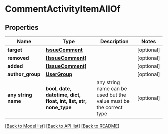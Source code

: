 # CommentActivityItemAllOf


## Properties
Name | Type | Description | Notes
------------ | ------------- | ------------- | -------------
**target** | [**IssueComment**](IssueComment.md) |  | [optional] 
**removed** | [**[IssueComment]**](IssueComment.md) |  | [optional] 
**added** | [**[IssueComment]**](IssueComment.md) |  | [optional] 
**author_group** | [**UserGroup**](UserGroup.md) |  | [optional] 
**any string name** | **bool, date, datetime, dict, float, int, list, str, none_type** | any string name can be used but the value must be the correct type | [optional]

[[Back to Model list]](../README.md#documentation-for-models) [[Back to API list]](../README.md#documentation-for-api-endpoints) [[Back to README]](../README.md)


